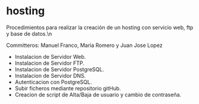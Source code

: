 # hosting
Procedimientos para realizar la creación de un hosting con servicio web, ftp y base de datos.\n

Committeros: Manuel Franco, Maria Romero y Juan Jose Lopez

- Instalacion de Servidor Web.
- Instalacion de Servidor FTP.
- Instalacion de Servidor PostgreSQL.
- Instalacion de Servidor DNS.
- Autenticacion con PostgreSQL.
- Subir ficheros mediante repositorio gitHub.
- Creacion de script de Alta/Baja de usuario y cambio de contraseña.
